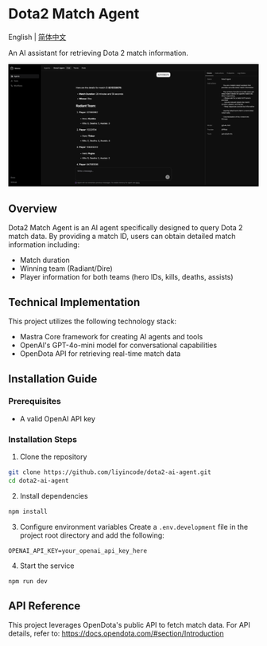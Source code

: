 # Dota2 Match Agent

English | [简体中文](./README.zh-CN.md)

An AI assistant for retrieving Dota 2 match information.

![Dota2 Agent Logo](demo.png)


## Overview

Dota2 Match Agent is an AI agent specifically designed to query Dota 2 match data. By providing a match ID, users can obtain detailed match information including:

- Match duration
- Winning team (Radiant/Dire)
- Player information for both teams (hero IDs, kills, deaths, assists)

## Technical Implementation

This project utilizes the following technology stack:

- Mastra Core framework for creating AI agents and tools
- OpenAI's GPT-4o-mini model for conversational capabilities
- OpenDota API for retrieving real-time match data

## Installation Guide

### Prerequisites

- A valid OpenAI API key

### Installation Steps

1. Clone the repository
```bash
git clone https://github.com/liyincode/dota2-ai-agent.git
cd dota2-ai-agent
```

2. Install dependencies
```bash
npm install
```

3. Configure environment variables
   Create a `.env.development` file in the project root directory and add the following:
```
OPENAI_API_KEY=your_openai_api_key_here
```

4. Start the service
```bash
npm run dev
```

## API Reference

This project leverages OpenDota's public API to fetch match data. For API details, refer to: https://docs.opendota.com/#section/Introduction

